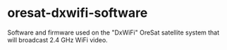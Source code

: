 # oresat-dxwifi-software
Software and firmware used on the "DxWiFi" OreSat satellite system that will broadcast 2.4 GHz WiFi video.
